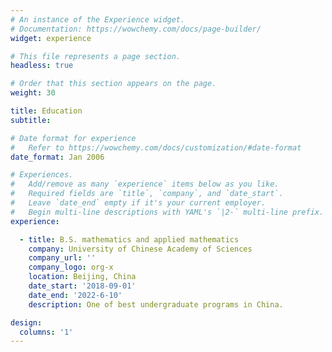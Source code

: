 ```yaml
---
# An instance of the Experience widget.
# Documentation: https://wowchemy.com/docs/page-builder/
widget: experience

# This file represents a page section.
headless: true

# Order that this section appears on the page.
weight: 30

title: Education
subtitle:

# Date format for experience
#   Refer to https://wowchemy.com/docs/customization/#date-format
date_format: Jan 2006

# Experiences.
#   Add/remove as many `experience` items below as you like.
#   Required fields are `title`, `company`, and `date_start`.
#   Leave `date_end` empty if it's your current employer.
#   Begin multi-line descriptions with YAML's `|2-` multi-line prefix.
experience:

  - title: B.S. mathematics and applied mathematics
    company: University of Chinese Academy of Sciences
    company_url: ''
    company_logo: org-x
    location: Beijing, China
    date_start: '2018-09-01'
    date_end: '2022-6-10'
    description: One of best undergraduate programs in China.

design:
  columns: '1'
---
```

